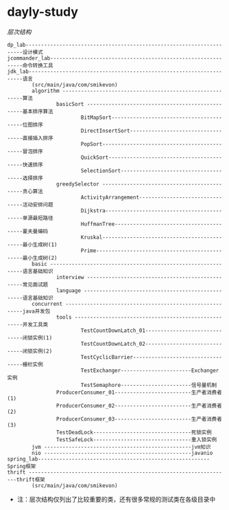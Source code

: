 dayly-study
===========

*层次结构* 
    
    dp_lab---------------------------------------------------------------------设计模式
    jcommander_lab-------------------------------------------------------------命令转换工具
    jdk_lab--------------------------------------------------------------------语言
            (src/main/java/com/smikevon)
            algorithm ---------------------------------------------------------算法
                    basicSort -------------------------------------------------基本排序算法
                            BitMapSort-----------------------------------------位图排序
                            DirectInsertSort-----------------------------------直接插入排序
                            PopSort--------------------------------------------冒泡排序
                            QuickSort------------------------------------------快速排序
                            SelectionSort--------------------------------------选择排序
                    greedySelector --------------------------------------------贪心算法
                            ActivityArrangement--------------------------------活动安排问题
                            Dijkstra-------------------------------------------单源最短路径
                            HuffmanTree----------------------------------------霍夫曼编码
                            Kruskal--------------------------------------------最小生成树(1)
                            Prime----------------------------------------------最小生成树(2)
            basic -------------------------------------------------------------语言基础知识
                    interview -------------------------------------------------常见面试题
                    language --------------------------------------------------语言基础知识
            concurrent --------------------------------------------------------java并发包
                    tools -----------------------------------------------------并发工具类
                            TestCountDownLatch_01------------------------------闭锁实例(1)
                            TestCountDownLatch_02------------------------------闭锁实例(2)
                            TestCyclicBarrier----------------------------------栅栏实例
                            TestExchanger-----------------------Exchanger实例
                            TestSemaphore-----------------------信号量机制
                    ProducerConsumer_01-------------------------生产者消费者(1)
                    ProducerConsumer_02-------------------------生产者消费者(2)
                    ProducerConsumer_03-------------------------生产者消费者(3)
                    TestDeadLock--------------------------------死锁实例
                    TestSafeLock--------------------------------重入锁实例
            jvm ------------------------------------------------jvm知识
            nio ------------------------------------------------javanio
    spring_lab--------------------------------------------------------Spring框架                
    thrift ------------------------------------------------------------------thrift框架
            (src/main/java/com/smikevon)
            
* 注：层次结构仅列出了比较重要的类，还有很多常规的测试类在各级目录中
